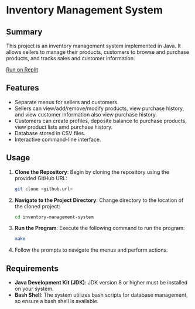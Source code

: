 # Inventory Management System

## Summary

This project is an inventory management system implemented in Java. It allows sellers to manage their products, customers to browse and purchase products, and tracks sales and customer information.

[Run on Replit](https://replit.com/@rookiepriderepl/inventory-management-system)

## Features

- Separate menus for sellers and customers.
- Sellers can view/add/remove/modify products, view purchase history, and view customer information also view purchase history.
- Customers can create profiles, deposite balance to purchase products, view product lists amd purchase history.
- Database stored in CSV files.
- Interactive command-line interface.

## Usage

1. **Clone the Repository**: Begin by cloning the repository using the provided GitHub URL:

    ```bash
    git clone <github.url>
    ```

2. **Navigate to the Project Directory**: Change directory to the location of the cloned project:

    ```bash
    cd inventory-management-system
    ```

3. **Run the Program**: Execute the following command to run the program:

    ```bash
    make
    ```

4. Follow the prompts to navigate the menus and perform actions.

## Requirements

- **Java Development Kit (JDK)**: JDK version 8 or higher must be installed on your system.
- **Bash Shell**: The system utilizes bash scripts for database management, so ensure a bash shell is available.
